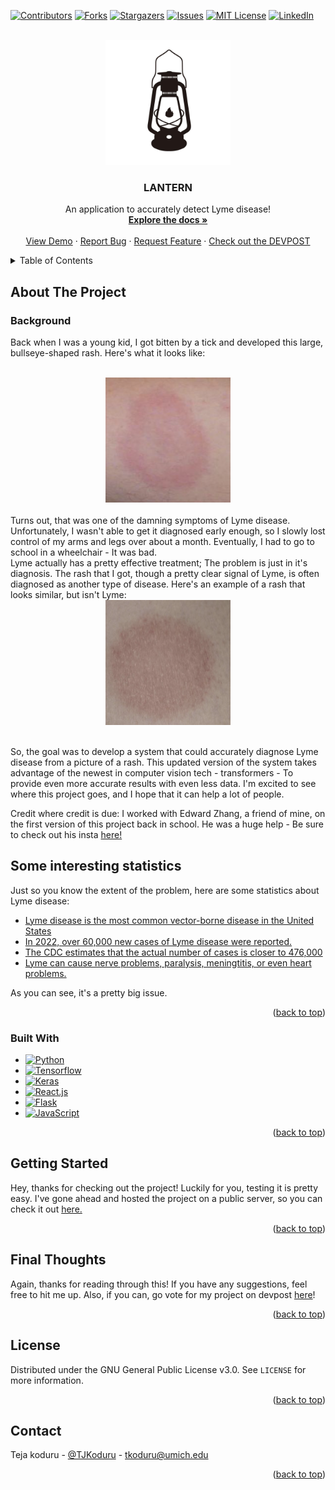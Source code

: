<!-- Improved compatibility of back to top link: See: https://github.com/othneildrew/Best-README-Template/pull/73 -->
<a name="readme-top"></a>
<!--
*** Thanks for checking out the Best-README-Template. If you have a suggestion
*** that would make this better, please fork the repo and create a pull request
*** or simply open an issue with the tag "enhancement".
*** Don't forget to give the project a star!
*** Thanks again! Now go create something AMAZING! :D
-->



<!-- PROJECT SHIELDS -->
<!--
*** I'm using markdown "reference style" links for readability.
*** Reference links are enclosed in brackets [ ] instead of parentheses ( ).
*** See the bottom of this document for the declaration of the reference variables
*** for contributors-url, forks-url, etc. This is an optional, concise syntax you may use.
*** https://www.markdownguide.org/basic-syntax/#reference-style-links
-->
[![Contributors][contributors-shield]][contributors-url]
[![Forks][forks-shield]][forks-url]
[![Stargazers][stars-shield]][stars-url]
[![Issues][issues-shield]][issues-url]
[![MIT License][license-shield]][license-url]
[![LinkedIn][linkedin-shield]][linkedin-url]



<!-- PROJECT LOGO -->
<br />
<div align="center">
  <a href="https://github.com/TSKoduru/LANTERN">
    <img src="assets/logo.png" alt="Logo" width="200" height="200">
  </a>

<h3 align="center">LANTERN</h3>

  <p align="center">
    An application to accurately detect Lyme disease!
    <br />
    <a href="https://github.com/TSKoduru/LANTERN"><strong>Explore the docs »</strong></a>
    <br />
    <br />
    <a href="https://github.com/TSKoduru/LANTERN">View Demo</a>
    ·
    <a href="https://github.com/TSKoduru/LANTERN/issues">Report Bug</a>
    ·
    <a href="https://github.com/TSKoduru/LANTERN/issues">Request Feature</a>
    ·
    <a href="">Check out the DEVPOST</a>
  </p>
</div>



<!-- TABLE OF CONTENTS -->
<details>
  <summary>Table of Contents</summary>
  <ol>
    <li>
      <a href="#about-the-project">About The Project</a>
      <ul>
        <li><a href="#built-with">Built With</a></li>
      </ul>
    </li>
    <li>
      <a href="#getting-started">Getting Started</a>
      <ul>
        <li><a href="#prerequisites">Prerequisites</a></li>
        <li><a href="#installation">Installation</a></li>
      </ul>
    </li>
    <li><a href="#usage">Usage</a></li>
    <li><a href="#roadmap">Roadmap</a></li>
    <li><a href="#contributing">Contributing</a></li>
    <li><a href="#license">License</a></li>
    <li><a href="#contact">Contact</a></li>
    <li><a href="#acknowledgments">Acknowledgments</a></li>
  </ol>
</details>



<!-- ABOUT THE PROJECT -->
## About The Project

### Background

Back when I was a young kid, I got bitten by a tick and developed this large, bullseye-shaped rash. Here's what it looks like:

<br/>
<div align = "center">
  <img src="assets/EM.png" alt="EM" width="200" height="200" border-radius="50%">
</div>
<br/>
Turns out, that was one of the damning symptoms of Lyme disease. Unfortunately, I wasn't able to get it diagnosed early enough, so I slowly lost control of my arms and legs over about a month. Eventually, I had to go to school in a wheelchair - It was bad.

</br>
Lyme actually has a pretty effective treatment; The problem is just in it's diagnosis. The rash that I got, though a pretty clear signal of Lyme, is often diagnosed as another type of disease. Here's an example of a rash that looks similar, but isn't Lyme:

<br/>
<div align = "center">
  <img src="assets/non-EM.png" alt="EM" width="200" height="200" border-radius="50%">
</div>
<br/>

So, the goal was to develop a system that could accurately diagnose Lyme disease from a picture of a rash. This updated version of the system takes advantage of the newest in computer vision tech - transformers - To provide even more accurate results with even less data. I'm excited to see where this project goes, and I hope that it can help a lot of people.

Credit where credit is due: I worked with Edward Zhang, a friend of mine, on the first version of this project back in school. He was a huge help - Be sure to check out his insta [here!](https://www.instagram.com/edward_z99/)

## Some interesting statistics

Just so you know the extent of the problem, here are some statistics about Lyme disease:

* [Lyme disease is the most common vector-borne disease in the United States](https://health.ucdavis.edu/conditions/infectious-diseases/vector-borne-diseases)
* [In 2022, over 60,000 new cases of Lyme disease were reported.](https://www.cdc.gov/lyme/data-research/facts-stats/index.html#:~:text=Key%20points,not%20actually%20have%20Lyme%20disease.)
* [The CDC estimates that the actual number of cases is closer to 476,000](https://www.cdc.gov/lyme/data-research/facts-stats/index.html#:~:text=Key%20points,not%20actually%20have%20Lyme%20disease.)
* [Lyme can cause nerve problems, paralysis, meningtitis, or even heart problems.](https://www.pennmedicine.org/for-patients-and-visitors/patient-information/conditions-treated-a-to-z/lyme-disease#:~:text=Numbness%20or%20pain%20in%20the,can%20cause%20lightheadedness%20or%20fainting.)

As you can see, it's a pretty big issue.


<p align="right">(<a href="#readme-top">back to top</a>)</p>

### Built With

* [![Python](https://img.shields.io/badge/Python-3776AB?style=for-the-badge&logo=python&logoColor=white)](https://www.python.org/)
* [![Tensorflow](https://img.shields.io/badge/Tensorflow-FF6F00?style=for-the-badge&logo=tensorflow&logoColor=white)](https://www.tensorflow.org/)
* [![Keras](https://img.shields.io/badge/Keras-D00000?style=for-the-badge&logo=Keras&logoColor=white)](https://keras.io/)
* [![React.js](https://img.shields.io/badge/React-20232A?style=for-the-badge&logo=react&logoColor=61DAFB)](https://reactjs.org/)
* [![Flask](https://img.shields.io/badge/Flask-000000?style=for-the-badge&logo=flask&logoColor=white)](https://flask.palletsprojects.com/en/2.0.x/)
* [![JavaScript](https://img.shields.io/badge/JavaScript-F7DF1E?style=for-the-badge&logo=javascript&logoColor=black)](https://www.javascript.com/)


<p align="right">(<a href="#readme-top">back to top</a>)</p>



<!-- GETTING STARTED -->
## Getting Started

Hey, thanks for checking out the project! Luckily for you, testing it is pretty easy. I've gone ahead and hosted the project on a public server, so you can check it out [here.]()

<p align="right">(<a href="#readme-top">back to top</a>)</p>

## Final Thoughts

Again, thanks for reading through this! If you have any suggestions, feel free to hit me up. Also, if you can, go vote for my project on devpost [here](https://devpost.com/software/lantern-lyme-disease-diagnosis)!

<p align="right">(<a href="#readme-top">back to top</a>)</p>


<!-- LICENSE -->
## License

Distributed under the GNU General Public License v3.0. See `LICENSE` for more information.

<p align="right">(<a href="#readme-top">back to top</a>)</p>


<!-- CONTACT -->
## Contact

Teja koduru - [@TJKoduru](https://twitter.com/TJKoduru) - tkoduru@umich.edu

<p align="right">(<a href="#readme-top">back to top</a>)</p>


<!-- MARKDOWN LINKS & IMAGES -->
<!-- https://www.markdownguide.org/basic-syntax/#reference-style-links -->
[contributors-shield]: https://img.shields.io/github/contributors/TSKoduru/LANTERN.svg?style=for-the-badge
[contributors-url]: https://github.com/TSKoduru/LANTERN/graphs/contributors
[forks-shield]: https://img.shields.io/github/forks/TSKoduru/LANTERN.svg?style=for-the-badge
[forks-url]: https://github.com/TSKoduru/LANTERN/network/members
[stars-shield]: https://img.shields.io/github/stars/TSKoduru/LANTERN.svg?style=for-the-badge
[stars-url]: https://github.com/TSKoduru/LANTERN/stargazers
[issues-shield]: https://img.shields.io/github/issues/TSKoduru/LANTERN.svg?style=for-the-badge
[issues-url]: https://github.com/TSKoduru/LANTERN/issues
[license-shield]: https://img.shields.io/github/license/TSKoduru/LANTERN.svg?style=for-the-badge
[license-url]: https://github.com/TSKoduru/LANTERN/blob/master/LICENSE.txt
[linkedin-shield]: https://img.shields.io/badge/-LinkedIn-black.svg?style=for-the-badge&logo=linkedin&colorB=555
[linkedin-url]: https://linkedin.com/in/TSKoduru
[3D-View-Top]: assets/3D-View-Top.png
[Next.js]: https://img.shields.io/badge/next.js-000000?style=for-the-badge&logo=nextdotjs&logoColor=white
[Next-url]: https://nextjs.org/
[React.js]: https://img.shields.io/badge/React-20232A?style=for-the-badge&logo=react&logoColor=61DAFB
[React-url]: https://reactjs.org/
[Vue.js]: https://img.shields.io/badge/Vue.js-35495E?style=for-the-badge&logo=vuedotjs&logoColor=4FC08D
[Vue-url]: https://vuejs.org/
[Angular.io]: https://img.shields.io/badge/Angular-DD0031?style=for-the-badge&logo=angular&logoColor=white
[Angular-url]: https://angular.io/
[Svelte.dev]: https://img.shields.io/badge/Svelte-4A4A55?style=for-the-badge&logo=svelte&logoColor=FF3E00
[Svelte-url]: https://svelte.dev/
[Laravel.com]: https://img.shields.io/badge/Laravel-FF2D20?style=for-the-badge&logo=laravel&logoColor=white
[Laravel-url]: https://laravel.com
[Bootstrap.com]: https://img.shields.io/badge/Bootstrap-563D7C?style=for-the-badge&logo=bootstrap&logoColor=white
[Bootstrap-url]: https://getbootstrap.com
[JQuery.com]: https://img.shields.io/badge/jQuery-0769AD?style=for-the-badge&logo=jquery&logoColor=white
[JQuery-url]: https://jquery.com 
